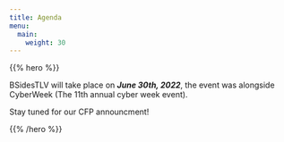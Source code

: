 ```yaml
---
title: Agenda
menu:
  main:
    weight: 30
---
```


{{% hero %}}

BSidesTLV will take place on **_June 30th, 2022_**, the event was alongside CyberWeek (The 11th annual cyber week event).  

Stay tuned for our CFP announcment!

{{% /hero %}}
